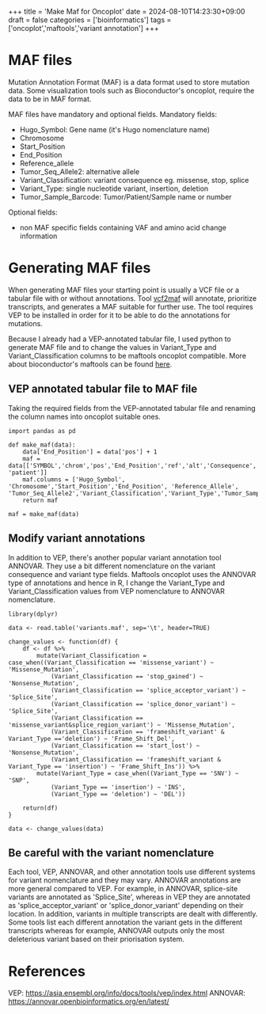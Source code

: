 +++
title = 'Make Maf for Oncoplot'
date = 2024-08-10T14:23:30+09:00
draft = false
categories = ['bioinformatics']
tags = ['oncoplot','maftools','variant annotation']
+++

# MAF files

Mutation Annotation Format (MAF) is a data format used to store mutation data. 
Some visualization tools such as Bioconductor's oncoplot, require the data
to be in MAF format. 

MAF files have mandatory and optional fields. 
Mandatory fields:
- Hugo_Symbol: Gene name (it's Hugo nomenclature name)
- Chromosome
- Start_Position
- End_Position
- Reference_allele
- Tumor_Seq_Allele2: alternative allele
- Variant_Classification: variant consequence eg. missense, stop, splice
- Variant_Type: single nucleotide variant, insertion, deletion
- Tumor_Sample_Barcode:	Tumor/Patient/Sample name or number

Optional fields:
- non MAF specific fields containing VAF and amino acid change information

# Generating MAF files

When generating MAF files your starting point is usually a VCF file or a tabular file with or without annotations.
Tool [vcf2maf](https://github.com/mskcc/vcf2maf) will annotate, prioritize transcripts, and generates
a MAF suitable for further use. The tool requires VEP to be installed in order for it to be able to do the annotations for mutations. 

Because I already had a VEP-annotated tabular file, I used python to generate
MAF file and to change the values in Variant_Type and Variant_Classification columns
to be maftools oncoplot compatible. More about bioconductor's maftools can be found [here](https://bioconductor.org/packages/release/bioc/vignettes/maftools/inst/doc/maftools.html#2_Generating_MAF_files).

## VEP annotated tabular file to MAF file

Taking the required fields from the VEP-annotated tabular file and renaming the column names into oncoplot suitable ones.

```{python}
import pandas as pd

def make_maf(data):
	data['End_Position'] = data['pos'] + 1
	maf = data[['SYMBOL','chrom','pos','End_Position','ref','alt','Consequence','VARIANT_CLASS', 'patient']]
	maf.columns = ['Hugo_Symbol', 'Chromosome','Start_Position','End_Position', 'Reference_Allele', 'Tumor_Seq_Allele2','Variant_Classification','Variant_Type','Tumor_Sample_Barcode']
	return maf

maf = make_maf(data)
```

## Modify variant annotations

In addition to VEP, there's another popular variant annotation tool ANNOVAR. They use a bit 
different nomenclature on the variant consequence and variant type fields. 
Maftools oncoplot uses the ANNOVAR type of annotations and hence in R, I change the 
Variant_Type and Variant_Classification values from VEP nomenclature to
ANNOVAR nomenclature.

```{R}
library(dplyr)

data <- read.table('variants.maf', sep='\t', header=TRUE)

change_values <- function(df) {
	df <- df %>%
		mutate(Variant_Classification = case_when((Variant_Classification == 'missense_variant') ~ 'Missense_Mutation',
			(Variant_Classification == 'stop_gained') ~ 'Nonsense_Mutation',
			(Variant_Classification == 'splice_acceptor_variant') ~ 'Splice_Site',
			(Variant_Classification == 'splice_donor_variant') ~ 'Splice_Site',
			(Variant_Classification == 'missense_variant&splice_region_variant') ~ 'Missense_Mutation',
			(Variant_Classification == 'frameshift_variant' & Variant_Type =='deletion') ~ 'Frame_Shift_Del',
			(Variant_Classification == 'start_lost') ~ 'Nonsense_Mutation',
			(Variant_Classification == 'frameshift_variant & Variant_Type == 'insertion') ~ 'Frame_Shift_Ins')) %>%
		mutate(Variant_Type = case_when((Variant_Type == 'SNV') ~ 'SNP',
			(Variant_Type == 'insertion') ~ 'INS',
			(Variant_Type == 'deletion') ~ 'DEL'))

	return(df)
}

data <- change_values(data)
```

## Be careful with the variant nomenclature

Each tool, VEP, ANNOVAR, and other annotation tools use different systems for variant nomenclature
and they may vary. ANNOVAR annotations are more general compared to VEP. For example,
in ANNOVAR, splice-site variants are annotated as 'Splice_Site', whereas in VEP they are 
annotated as 'splice_acceptor_variant' or 'splice_donor_variant' depending on their location. 
In addition, variants in multiple transcripts are dealt with differently. Some tools list
each different annotation the variant gets in the different transcripts whereas for example,
ANNOVAR outputs only the most deleterious variant based on their priorisation system. 


# References

VEP: https://asia.ensembl.org/info/docs/tools/vep/index.html
ANNOVAR: https://annovar.openbioinformatics.org/en/latest/
